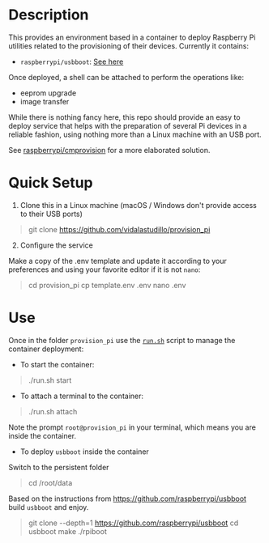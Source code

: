 # Description

This provides an environment based in a container to deploy Raspberry Pi utilities related to the provisioning of their devices. Currently it contains:

  - `raspberrypi/usbboot`: [See here](https://github.com/raspberrypi/usbboot)

Once deployed, a shell can be attached to perform the operations like:

  - eeprom upgrade
  - image transfer

While there is nothing fancy here, this repo should provide an easy to deploy service that helps with the preparation of several Pi devices in a reliable fashion, using nothing more than a Linux machine with an USB port.

See [raspberrypi/cmprovision](https://github.com/raspberrypi/cmprovision) for a more elaborated solution.


# Quick Setup

1. Clone this in a Linux machine (macOS / Windows don't provide access to their USB ports)

> git clone https://github.com/vidalastudillo/provision_pi

2. Configure the service

Make a copy of the .env template and update it according to your preferences and using your favorite editor if it is not `nano`:

> cd provision_pi
> cp template.env .env
> nano .env



# Use

Once in the folder `provision_pi` use the [`run.sh`](run.sh) script to manage the container deployment:

- To start the container:

> ./run.sh start

- To attach a terminal to the container:

> ./run.sh attach

Note the prompt `root@provision_pi` in your terminal, which means you are inside the container.

- To deploy `usbboot` inside the container

Switch to the persistent folder

> cd /root/data

Based on the instructions from https://github.com/raspberrypi/usbboot build `usbboot` and enjoy.

> git clone --depth=1 https://github.com/raspberrypi/usbboot
> cd usbboot
> make
> ./rpiboot
